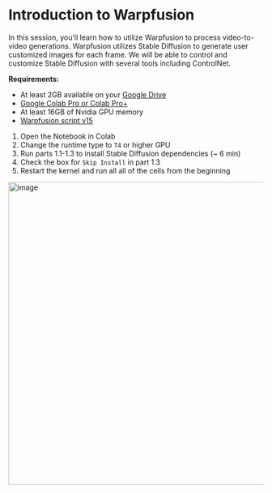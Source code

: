 # Introduction to Warpfusion


In this session, you'll learn how to utilize Warpfusion to process video-to-video generations. Warpfusion utilizes Stable Diffusion to generate user customized images for each frame. We will be able to control and customize Stable Diffusion with several tools including ControlNet.

**Requirements:**
- At least 2GB available on your [Google Drive](drive.google.com)
- [Google Colab Pro or Colab Pro+](https://colab.research.google.com/signup)
- At least 16GB of Nvidia GPU memory
- [Warpfusion script v15](https://www.patreon.com/posts/stable-v0-15-84106537)


1. Open the Notebook in Colab
2. Change the runtime type to `T4` or higher GPU
3. Run parts 1.1-1.3 to install Stable Diffusion dependencies (~ 6 min)
4. Check the box for `Skip Install` in part 1.3
5. Restart the kernel and run all all of the cells from the beginning

<img width="597" alt="image" src="https://github.com/ai-kadhim/Introduction-to-Warpfusion/assets/37101144/2c3aae61-5a3b-4b16-bc52-b75c16c8a403">
